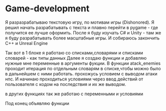 # Game-development
Я разразрабатываю текстовую игру, по мотивам игры (Dishonored).
Я решил начать разрабатывать с текста и плавно перейти в pygame - где получится ее лучше оформить.
После я буду изучать C# и Unity - там же я буду разрабатывать более масштабные игры.
И собираюсь закончить С++ и Unreal Engine

Так вот в 1 блоке я работаю со списками,словарями и списками словарей - как типы данных
Далее я создаю функции и добавляю нужные мне переменные в аргументы фукции.
В функции atack_enemies проходит итерация по отдельным словарям в списке,чтобы можно было в дальнейшем с ними работать.
прохожусь условием с выводом атаки нпс. И начинаю проходиться условиями через ввод действий от пользователя с кодом на последствия и их же выводом.

в других функциях так же работаю с переменными и условиями

Под конец объявляю функции


